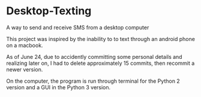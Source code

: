 # Desktop-Texting
A way to send and receive SMS from a desktop computer

This project was inspired by the inability to to text through an android phone on a macbook.

As of June 24, due to accidently committing some personal details and realizing later on, I had to delete approximately 15 commits, then recommit a newer version.

On the computer, the program is run through terminal for the Python 2 version and a GUI in the Python 3 version.